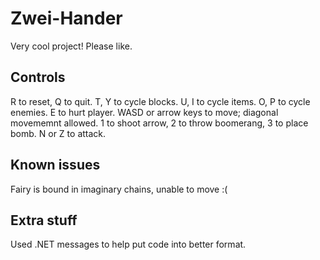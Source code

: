 # Zwei-Hander
Very cool project! Please like.
## Controls
R to reset, Q to quit.
T, Y to cycle blocks.
U, I to cycle items.
O, P to cycle enemies.
E to hurt player.
WASD or arrow keys to move; diagonal movememnt allowed.
1 to shoot arrow, 2 to throw boomerang, 3 to place bomb.
N or Z to attack.
## Known issues
Fairy is bound in imaginary chains, unable to move :(
## Extra stuff
Used .NET messages to help put code into better format.
